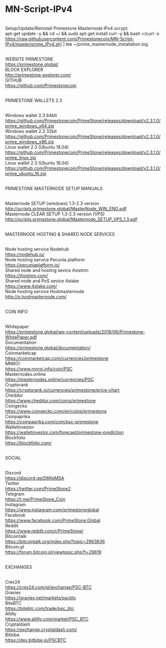 # MN-Script-IPv4

<br>Setup/Update/Reinstall Primestone Masternode IPv4 scrypt:
<br>apt-get update -y && cd ~/ && sudo apt-get install curl -y && bash <(curl -s https://raw.githubusercontent.com/Primestonecoin/MN-Script-IPv4/master/prime_IPv4.sh) | tee ~/prime_masternode_installation.log


<br>WEBSITE PRIMESTONE
<br>https://primestone.global/
<br>BLOCK EXPLORER
<br>http://primestone-explorer.com/
<br>GITHUB
<br>https://github.com/Primestonecoin

<br>PRIMESTONE WALLETS 2.3

<br> Windows wallet 2.3 64bit
<br> https://github.com/Primestonecoin/PrimeStone/releases/download/v2.3.1.0/prime_windows_x64.zip
<br> Windows wallet 2.3 32bit
<br> https://github.com/Primestonecoin/PrimeStone/releases/download/v2.3.1.0/prime_windows_x86.zip
<br> Linux wallet 2.3 (Ubuntu 18.04)
<br> https://github.com/Primestonecoin/PrimeStone/releases/download/v2.3.1.0/prime_linux.zip
<br> Linux wallet 2.3 (Ubuntu 16.04)
<br> https://github.com/Primestonecoin/PrimeStone/releases/download/v2.3.1.0/prime_ubuntu_16.zip

<br>PRIMESTONE MASTERNODE SETUP MANUALS

<br>Masternode SETUP (windows) 1.3-2.3 version
<br>http://scripts.primestone.global/MasterNode_WIN_ENG.pdf
<br>Masternode CLEAR SETUP 1.3-2.3 version (VPS)
<br>http://scripts.primestone.global/Masternode_SETUP_VPS_1.3.pdf

<br>MASTERNODE HOSTING & SHARED NODE SERVICES

<br>Node hosting service Nodehub
<br>https://nodehub.io/
<br>Node hosting service Pecunia platform
<br>https://pecuniaplatform.io/
<br>Shared node and hosting sevice ihostmn
<br>https://ihostmn.com/
<br>Shared node and PoS sevice 4stake
<br>https://www.4stake.com/
<br>Node hosting service Hostmasternode
<br>http://p.hostmasternode.com/

<br>COIN INFO

<br>Whitepaper
<br>https://primestone.global/wp-content/uploads/2018/06/Primestone-WhitePaper.pdf
<br>Documentation
<br>https://primestone.global/documentation/
<br>Coinmarketcap
<br>https://coinmarketcap.com/currencies/primestone
<br>MNROI
<br>https://www.mnroi.info/coin/PSC
<br>Masternodes.online
<br>https://masternodes.online/currencies/PSC
<br>Cryptorank
<br>https://cryptorank.io/currencies/primestone/price-chart
<br>Cheddur
<br>https://www.cheddur.com/coins/primestone
<br>Coingecko
<br>https://www.coingecko.com/en/coins/primestone
<br>Coinpaprika
<br>https://coinpaprika.com/coin/psc-primestone
<br>Walletinvestor
<br>https://walletinvestor.com/forecast/primestone-prediction
<br>Blockfolio
<br>https://blockfolio.com/

<br>SOCIAL

<br>Discord
<br>https://discord.gg/D6KeMSA
<br>Twitter
<br>https://twitter.com/PrimeStone2
<br>Telegram
<br>https://t.me/PrimeStone_Coin
<br>Instagram
<br>https://www.instagram.com/primestoneglobal
<br>Facebook
<br>https://www.facebook.com/PrimeStone.Global
<br>Reddit
<br>https://www.reddit.com/r/PrimeStone/
<br>Bitcointalk
<br>https://bitcointalk.org/index.php?topic=2963836
<br>Bitcoin.pl
<br>https://forum.bitcoin.pl/viewtopic.php?t=29619

<br>EXCHANGES

<br>Crex24
<br>https://crex24.com/pl/exchange/PSC-BTC
<br>Graviex
<br>https://graviex.net/markets/pscbtc
<br>BiteBTC
<br>https://bitebtc.com/trade/psc_btc
<br>Altilly
<br>https://www.altilly.com/market/PSC_BTC
<br>Cryptaldash
<br>https://exchange.cryptaldash.com/
<br>Bitbibe
<br>https://dex.bitbibe.io/PSCBTC
